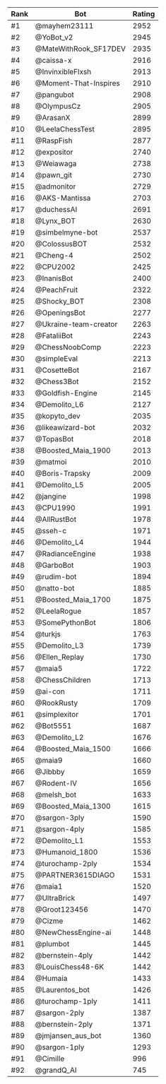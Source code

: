 Rank|Bot|Rating
---|---|---
#1|@mayhem23111|2952
#2|@YoBot_v2|2945
#3|@MateWithRook_SF17DEV|2935
#4|@caissa-x|2916
#5|@InvinxibleFlxsh|2913
#6|@Moment-That-Inspires|2910
#7|@pangubot|2908
#8|@OlympusCz|2905
#9|@ArasanX|2899
#10|@LeelaChessTest|2895
#11|@RaspFish|2877
#12|@expositor|2740
#13|@Weiawaga|2738
#14|@pawn_git|2730
#15|@admonitor|2729
#16|@AKS-Mantissa|2703
#17|@duchessAI|2691
#18|@Lynx_BOT|2630
#19|@simbelmyne-bot|2537
#20|@ColossusBOT|2532
#21|@Cheng-4|2502
#22|@CPU2002|2425
#23|@InanisBot|2400
#24|@PeachFruit|2322
#25|@Shocky_BOT|2308
#26|@OpeningsBot|2277
#27|@Ukraine-team-creator|2263
#28|@FataliiBot|2243
#29|@ChessNoobComp|2223
#30|@simpleEval|2213
#31|@CosetteBot|2167
#32|@Chess3Bot|2152
#33|@Goldfish-Engine|2145
#34|@Demolito_L6|2127
#35|@kopyto_dev|2035
#36|@likeawizard-bot|2032
#37|@TopasBot|2018
#38|@Boosted_Maia_1900|2013
#39|@matmoi|2010
#40|@Boris-Trapsky|2009
#41|@Demolito_L5|2005
#42|@jangine|1998
#43|@CPU1990|1991
#44|@AllRustBot|1978
#45|@sseh-c|1971
#46|@Demolito_L4|1944
#47|@RadianceEngine|1938
#48|@GarboBot|1903
#49|@rudim-bot|1894
#50|@natto-bot|1885
#51|@Boosted_Maia_1700|1875
#52|@LeelaRogue|1857
#53|@SomePythonBot|1806
#54|@turkjs|1763
#55|@Demolito_L3|1739
#56|@Ellen_Replay|1730
#57|@maia5|1722
#58|@ChessChildren|1713
#59|@ai-con|1711
#60|@RookRusty|1709
#61|@simplexitor|1701
#62|@Bot5551|1687
#63|@Demolito_L2|1676
#64|@Boosted_Maia_1500|1666
#65|@maia9|1660
#66|@Jibbby|1659
#67|@Rodent-IV|1656
#68|@melsh_bot|1633
#69|@Boosted_Maia_1300|1615
#70|@sargon-3ply|1590
#71|@sargon-4ply|1585
#72|@Demolito_L1|1553
#73|@Humanoid_1800|1536
#74|@turochamp-2ply|1534
#75|@PARTNER3615DIAGO|1531
#76|@maia1|1520
#77|@UltraBrick|1497
#78|@Groot123456|1470
#79|@Cizme|1462
#80|@NewChessEngine-ai|1448
#81|@plumbot|1445
#82|@bernstein-4ply|1442
#83|@LouisChess48-6K|1442
#84|@Humaia|1433
#85|@Laurentos_bot|1426
#86|@turochamp-1ply|1411
#87|@sargon-2ply|1387
#88|@bernstein-2ply|1371
#89|@jmjansen_aus_bot|1360
#90|@sargon-1ply|1293
#91|@Cimille|996
#92|@grandQ_AI|745
